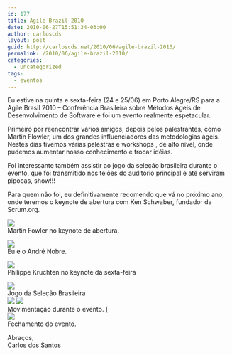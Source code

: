 ```yaml
---
id: 177
title: Agile Brazil 2010
date: 2010-06-27T15:51:34-03:00
author: carloscds
layout: post
guid: http://carloscds.net/2010/06/agile-brazil-2010/
permalink: /2010/06/agile-brazil-2010/
categories:
  - Uncategorized
tags:
  - eventos
---
```

Eu estive na quinta e sexta-feira (24 e 25/06) em Porto Alegre/RS para a Agile Brasil 2010 – Conferência Brasileira sobre Métodos Ageis de Desenvolvimento de Software e foi um evento realmente espetacular.

Primeiro por reencontrar vários amigos, depois pelos palestrantes, como Martin Flowler, um dos grandes influenciadores das metodologias ágeis. Nestes dias tivemos várias palestras e workshops , de alto nível, onde pudemos aumentar nosso conhecimento e trocar idéias.

Foi interessante também assistir ao jogo da seleção brasileira durante o evento, que foi transmitido nos telões do auditório principal e até serviram pipocas, show!!!

Para quem não foi, eu definitivamente recomendo que vá no próximo ano, onde teremos o keynote de abertura com Ken Schwaber, fundador da Scrum.org.

![](/wp-content/uploads/2010/06/foto1.jpg)  
Martin Fowler no keynote de abertura.

![](/wp-content/uploads/2010/06/foto2.jpg)  
Eu e o André Nobre.

![](/wp-content/uploads/2010/06/foto3.jpg)  
Philippe Kruchten no keynote da sexta-feira

![](/wp-content/uploads/2010/06/foto4.jpg)  
Jogo da Seleção Brasileira  
![](/wp-content/uploads/2010/06/foto5.jpg)
![](/wp-content/uploads/2010/06/foto6.jpg)  
Movimentação durante o evento.      [  
![](/wp-content/uploads/2010/06/foto7.jpg)  
Fechamento do evento.

Abraços,  
Carlos dos Santos